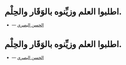

# اطلبوا العلم وزيِّنوه بالوَقَار والحِلْم.

- — <a
                        href="/wiki/%D8%A7%D9%84%D8%AD%D8%B3%D9%86_%D8%A7%D9%84%D8%A8%D8%B5%D8%B1%D9%8A"
                        title="الحسن البصري">الحسن البصري</a>




# اطلبوا العلم وزيِّنوه بالوَقَار والحِلْم.

- — <a
                        href="/wiki/%D8%A7%D9%84%D8%AD%D8%B3%D9%86_%D8%A7%D9%84%D8%A8%D8%B5%D8%B1%D9%8A"
                        title="الحسن البصري">الحسن البصري</a>


